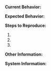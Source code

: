 **Current Behavior:**
<!-- Describe how the issue/bug manifests. -->

**Expected Behavior:**
<!-- Describe what the behavior would be without the issue. -->

**Steps to Reproduce:**
<!-- If you are able to illustrate the bug or feature request with an example, please provide steps to reproduce and if possible a demo using one of the following templates. -->

  1.
  1.
  1.

**Other Information:**
<!-- List any other information that is relevant to your issue. Stack traces, related issues, suggestions on how to fix, etc. -->

**System Information:**
<!-- List any system or platform related information, e.g. version, operating system, etc. -->
